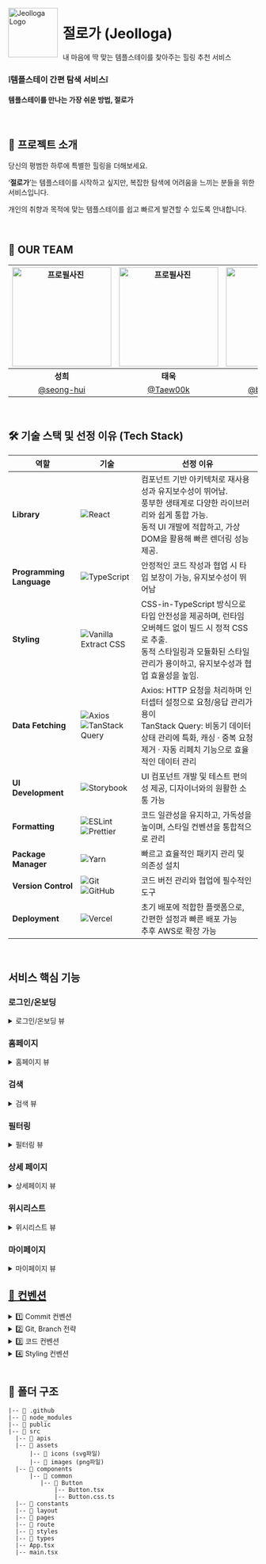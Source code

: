 <div style="display: flex; align-items: center;">
  <div style="overflow: hidden; width: 100px; height: 100px;">
    <img src="https://media.discordapp.net/attachments/1320783380698107924/1331919525918150718/img_og.png?ex=679406f8&is=6792b578&hm=80bd93c0916d38c5e144e8665adc4cc3f32314742ad5e1f8f19f0710d209891c&=&format=webp&quality=lossless&width=2128&height=1118" alt="Jeolloga Logo" style="width: 100%; height: 100%; object-fit: cover;" />
  </div>
  <div style="display: flex; flex-direction: column; margin-left: 10px;">
    <h1>절로가 (Jeolloga)</h1>
    <span>내 마음에 딱 맞는 템플스테이를 찾아주는 힐링 추천 서비스</span>
  </div>
</div>

### ❕템플스테이 간편 탐색 서비스❕

#### 템플스테이를 만나는 가장 쉬운 방법, 절로가

<br />

## 🪷 프로젝트 소개

당신의 평범한 하루에 특별한 힐링을 더해보세요.

‘**절로가**’는 템플스테이를 시작하고 싶지만,
복잡한 탐색에 어려움을 느끼는 분들을 위한 서비스입니다.

개인의 취향과 목적에 맞는 템플스테이를
쉽고 빠르게 발견할 수 있도록 안내합니다.

<br />

## 👶 OUR TEAM

   <div align="center">
     
| <img src="https://avatars.githubusercontent.com/u/52481403?v=4" width="200" alt="프로필사진"> | <img src="https://avatars.githubusercontent.com/u/127061738?v=4" width="200" alt="프로필사진">  | <img src="https://avatars.githubusercontent.com/u/102952855?v=4" width="200" alt="프로필사진"> |  <img src="https://avatars.githubusercontent.com/u/113450966?v=4" width="200" alt="프로필사진">  |
| :-------------------------------------------------------------------------------------------: | :-------------------------------------------------------------------------------------------: | :-------------------------------------------------------------------------------------------: | :-------------------------------------------------------------------------------------------:
|                            <div align = "center"><b>성희</b></div>                            |                            <div align = "center"><b>태욱</b></div>                            |                            <div align = "center"><b>영경</b></div>                            |                             <div align = "center"><b>가현</b></div>
|                            [@seong-hui](https://github.com/seong-hui)                            |                [@Taew00k](https://github.com/Taew00k)                                 |                       [@bykbyk0401](https://github.com/bykbyk0401)                        |                        [@maylh](https://github.com/maylh)   |

</div>
<br />

## 🛠 기술 스택 및 선정 이유 (Tech Stack)

| 역할                     | 기술                                                                                                                                                                                                                              | 선정 이유                                                                                                                                                                                |
| ------------------------ | --------------------------------------------------------------------------------------------------------------------------------------------------------------------------------------------------------------------------------- | ---------------------------------------------------------------------------------------------------------------------------------------------------------------------------------------- |
| **Library**              | ![React](https://img.shields.io/badge/React-61DAFB?style=for-the-badge&logo=React&logoColor=black)                                                                                                                                | 컴포넌트 기반 아키텍처로 재사용성과 유지보수성이 뛰어남.<br> 풍부한 생태계로 다양한 라이브러리와 쉽게 통합 가능.<br> 동적 UI 개발에 적합하고, 가상 DOM을 활용해 빠른 렌더링 성능 제공.   |
| **Programming Language** | ![TypeScript](https://img.shields.io/badge/TypeScript-3178C6?style=for-the-badge&logo=TypeScript&logoColor=white)                                                                                                                 | 안정적인 코드 작성과 협업 시 타입 보장이 가능, 유지보수성이 뛰어남                                                                                                                       |
| **Styling**              | ![Vanilla Extract CSS](https://img.shields.io/badge/Vanilla%20Extract%20CSS-FFDB4F?style=for-the-badge&logo=Vanilla%20Extract&logoColor=black)                                                                                    | CSS-in-TypeScript 방식으로 타입 안전성을 제공하며, 런타임 오버헤드 없이 빌드 시 정적 CSS로 추출.<br> 동적 스타일링과 모듈화된 스타일 관리가 용이하고, 유지보수성과 협업 효율성을 높임.   |
| **Data Fetching**        | ![Axios](https://img.shields.io/badge/Axios-5A29E4?style=for-the-badge&logo=Axios&logoColor=white) ![TanStack Query](https://img.shields.io/badge/TanStack%20Query-FF4154?style=for-the-badge&logo=React%20Query&logoColor=white) | Axios: HTTP 요청을 처리하며 인터셉터 설정으로 요청/응답 관리가 용이<br>TanStack Query: 비동기 데이터 상태 관리에 특화, 캐싱 · 중복 요청 제거 · 자동 리페치 기능으로 효율적인 데이터 관리 |
| **UI Development**       | ![Storybook](https://img.shields.io/badge/Storybook-FF4785?style=for-the-badge&logo=Storybook&logoColor=white)                                                                                                                    | UI 컴포넌트 개발 및 테스트 편의성 제공, 디자이너와의 원활한 소통 가능                                                                                                                    |
| **Formatting**           | ![ESLint](https://img.shields.io/badge/ESLint-4B3263?style=for-the-badge&logo=eslint&logoColor=white) ![Prettier](https://img.shields.io/badge/prettier-1A2C34?style=for-the-badge&logo=prettier&logoColor=F7BA3E)                | 코드 일관성을 유지하고, 가독성을 높이며, 스타일 컨벤션을 통합적으로 관리                                                                                                                 |
| **Package Manager**      | ![Yarn](https://img.shields.io/badge/Yarn-2C8EBB?style=for-the-badge&logo=yarn&logoColor=white)                                                                                                                                   | 빠르고 효율적인 패키지 관리 및 의존성 설치                                                                                                                                               |
| **Version Control**      | ![Git](https://img.shields.io/badge/git-%23F05033.svg?style=for-the-badge&logo=git&logoColor=white) ![GitHub](https://img.shields.io/badge/github-%23121011.svg?style=for-the-badge&logo=github&logoColor=white)                  | 코드 버전 관리와 협업에 필수적인 도구                                                                                                                                                    |
| **Deployment**           | ![Vercel](https://img.shields.io/badge/Vercel-000000?style=for-the-badge&logo=vercel&logoColor=white)                                                                                                                             | 초기 배포에 적합한 플랫폼으로, 간편한 설정과 빠른 배포 가능<br>추후 AWS로 확장 가능                                                                                                      |

<br />

## 서비스 핵심 기능

### 로그인/온보딩

<details>
  <summary>로그인/온보딩 뷰</summary>
  <img width="639" alt="image" src="https://github.com/user-attachments/assets/7f3e3ada-1d67-4ab0-b4ae-cf2f4afb5aa1" />

  <br />

• 카카오 소셜로그인 후 온보딩 과정 진행<br />
• 총 4가지 단계<br />
• 나이, 성별 단계는 필수 클릭<br />
• 종교, 이용경험 단계는 패스 가능<br />
• 새로고침 시 현재 단계의 정보 새로고침<br />
• 이전, 이후 단계의 선택값 기억<br />

</details>

### 홈페이지

<details>
  <summary>홈페이지 뷰</summary>
    <div style="display: flex; gap: 10px;">
    <img width="250" alt="home" src="https://github.com/user-attachments/assets/5f85b76e-113c-47c8-90cc-90510ceb543a" />
    <img width="250" alt="home" src="https://github.com/user-attachments/assets/fdd26bed-b7bb-4a0b-baa9-2ca31dc1e457" />
    </div>
    <br />
  • 검색 아이콘 클릭 시 검색 페이지로 이동<br />
  • 마이 아이콘 클릭 시 마이페이지로 이동<br />
  • 위시 아이콘 클릭 시 위시리스트 페이지로 이동<br />
  • 둘러보기 : 전체검색 필터 검색페이지로 이동<br />
  • 지역 선택 시 지역 필터링 페이지로 이동<br />
  • 템플스테이 소개 큐레이션<br />
  • 인기 템플스테이 캐러셀<br />
  • 로그인하지 않은 회원이 캐러셀 내 찜하기 버튼 클릭 시 로그인 안내 모달창 생성<br />
  • 로그인 회원이 찜하기 버튼 클릭 시 위시에 추가<br />
</details>

### 검색

<details>
  <summary>검색 뷰</summary>
  <div sytle="display: flex; gap: 10px;">
    <img width="633" alt="search" src="https://github.com/user-attachments/assets/f0fc5d36-3236-43b1-880d-15ca0efb1da3" />
    <img width="200" alt="search" src="https://github.com/user-attachments/assets/798168ae-b150-46d6-96b8-434fb842e2ef" />
  </div>
    <br />
  • 검색 창에 검색어 입력 시 검색 결과 리스트<br />
  &nbsp;&nbsp;&nbsp;&nbsp;◦ 해당되는 검색 결과 없으면 empty뷰<br />
  • 필터링 슬라이드 클릭 시 필터링 페이지로 연결<br />
  • 검색 아이콘 누르면 검색 페이지로 이동<br />
  &nbsp;&nbsp;&nbsp;&nbsp;◦ 최근 검색어 나열(10개)<br />
  &nbsp;&nbsp;&nbsp;&nbsp;◦ 전체 삭제 가능<br />
  &nbsp;&nbsp;&nbsp;&nbsp;◦ 이전과 동일한 검색어 입력 시 최근 검색어로 동기화<br />
  &nbsp;&nbsp;&nbsp;&nbsp;◦ 최근 검색어 버튼 누르면 해당 검색어 검새 결과 리스트로 연결<br />
  • 로그인하지 않은 회원이 결과 리스트 내 찜하기 버튼 클릭 시 로그인 안내 모달창 생성<br />
  • 로그인 회원이 찜하기 버튼 클릭 시 위시에 추가<br />
</details>

### 필터링

<details>
  <summary>필터링 뷰</summary>
    <div style="display: flex; gap: 10px;">
    <img width="250" alt="filter" src="https://github.com/user-attachments/assets/7580e6cc-ff14-42fe-bc87-e5790b174a87" />
    <img width="250" alt="filter" src="https://github.com/user-attachments/assets/871ce726-5003-44a4-a908-bbdd4d190514" />
    </div>
    <br />
  • 상단의 필터타입 클릭 시 해당 타입으로 화면 이동<br />
  • 가격 범위 선정 바 구현<br />
  • 버튼 클릭 시 해당 필터 적용된 검색 결과 페이지로 이동<br />
</details>

### 상세 페이지

<details>
  <summary>상세페이지 뷰</summary>
  <div style="display: flex; flex-direction: column;">
    <img width="744" alt="image" src="https://github.com/user-attachments/assets/e08073eb-f23b-4dfb-b8c3-33e13d463aec" />
    <img width="744" alt="image" src="https://github.com/user-attachments/assets/fc460206-5edb-40c8-a1bc-18c96f25d289" />
  </div>
    <br />
  • 템플스테이 카드 클릭 시 상세 정보 페이지로 이동<br />
  • 목록 탭바 사라지면 상단에 고정되도록 구현<br />
  • 목록 누르면 해당 카테고리로 이동<br />
  • 목록 결과값 없을 경우 정보 없음 띄우기<br />
  • 썸네일 이미지 없을 경우 empty 이미지<br />
  • 리뷰 스크롤<br />
  • 템플스테이 정보 더보기, 접어두기 구현<br />
  • 네이버 지도 연결<br />
  • 로그인하지 않은 회원이 해당 템플스테이 찜하기 버튼 클릭 시 로그인 안내 모달창 생성<br />
  • 로그인 회원이 찜하기 버튼 클릭 시 위시에 추가<br />
</details>

### 위시리스트
<details>
  <summary>위시리스트 뷰</summary>
    <img width="584" alt="image" src="https://github.com/user-attachments/assets/54ca1ce0-0a13-467c-acef-1cba50676b32" />
  
  <br />
  • 홈페이지 헤더 위시 아이콘 클릭 시 위시리스트로 이동<br />
  • 로그인하지 않은 회원이 위시 아이콘 클릭 시 로그인 안내 페이지로 이동<br />
  • 위시리스트가 없는 경우 empty 뷰 띄우기<br />
  • 위시 취소 시 바로 반영되지 않고 다른 페이지나 새로고침 시 반영<br />
  &nbsp;&nbsp;&nbsp;&nbsp;◦ 위시리스트 페이지 내에서 위시 취소, 재선택 가능<br />
</details>

### 마이페이지
<details>
  <summary>마이페이지 뷰</summary>
    <img width="672" alt="image" src="https://github.com/user-attachments/assets/999ea799-c900-434b-8b8e-376df4b23acb" />
  
  <br />
  • 홈페이지 헤더 마이 아이콘 클릭 시 마이페이지로 이동<br />
  • 로그인하지 않은 회원이 마이 아이콘 클릭 시 로그인 안내 페이지로 이동<br />
  • 로그아웃 클릭 시 모달창 생성<br />
  • 탈퇴 클릭 시 모달창 생성<br />
</details>

## [🪷 컨벤션](https://erratic-strand-e9d.notion.site/0e36e4c6aca44e3faad3064d4a1de240?v=c5a37d521c05418b924d15e3849f10ce&pvs=74)

<details>
<summary>  1️⃣ Commit 컨벤션  </summary>

### commit 규칙

**키워드: 내용**

- **예시:**
  - `init: 초기 세팅`
  - `feat: 기능 개발`

<br/>

**Commit 메시지 종류 설명**

| 제목             | 내용                                                         |
| ---------------- | ------------------------------------------------------------ |
| feat             | 새로운 기능을 추가할 경우                                    |
| style            | 코드 formatting, 세미콜론 누락, 코드 자체의 변경이 없는 경우 |
| fix              | 버그를 고친 경우                                             |
| refactor         | 코드 리팩토링                                                |
| docs             | 문서를 수정한 경우                                           |
| chore            | 패키지 매니저 수정, 그 외 기타 수정 ex) .gitignore           |
| design           | CSS 등 사용자 UI 디자인 변경                                 |
| comment          | 필요한 주석 추가 및 변경                                     |
| rename           | 파일 또는 폴더 명을 수정하거나 옮기는 작업만인 경우          |
| remove           | 파일을 삭제하는 작업만 수행한 경우                           |
| !BREAKING CHANGE | 커다란 API 변경의 경우                                       |
| !HOTFIX          | 급하게 치명적인 버그를 고쳐야 하는 경우                      |

<br/>

**커밋 메시지 작성 가이드라인**

- **제목과 본문을 빈 행으로 분리**

  - 커밋 유형 이후 제목과 본문을 한글로 작성하여 내용이 명확히 전달될 수 있도록 한다.
  - 본문에는 변경한 내용과 이유를 설명하며, "어떻게"보다는 "무엇"과 "왜"를 중심으로 작성한다.

- **제목 형식**

  - 제목의 첫 글자는 소문자로 시작한다.
  - 제목 끝에 마침표(`.`)는 사용하지 않는다.
  - 제목은 영문 기준 50자 이내로 작성한다.

- **본문 작성**
  - 변경한 내용과 이유를 구체적으로 작성한다.
  - "자신의 코드가 직관적으로 바로 파악할 수 있다고 생각하지 말자"는 원칙을 바탕으로 설명을 명확히 한다.
  - 여러 가지 항목이 있다면 글머리 기호를 사용하여 가독성을 높인다.

</details>

<details>
<summary> 2️⃣ Git, Branch 전략 </summary>

### Git, Branch 전략

`feat/#이슈번호/이슈이름`

### Git Branch

- **GitHub-Flow** 전략 + **develop**
- 브랜치 운영
  - `feat/#이슈번호/이슈이름` (케밥 케이스): 기능을 개발하면서 각자가 사용한 브랜치
    - `main`: 완전히 안전하다고 판단되었을 때, 즉 배포가 가능한 최종 merge하는 브랜치
    - `develop`: 배포하기 전 개발 중일 때 각자의 브랜치에서 merge하는 브랜치 (default 브랜치)
      - `feat/#이슈번호/기능명`: feature 브랜치. 새로운 기능 개발. 개발이 완료되면 develop 브랜치로 병합
      - `fix/#이슈번호/기능명`: feature 브랜치 생성 후 버그가 생겼을 때 수정하는 브랜치
      - PR 머지 후 톡방 메세지 보내기
      - approve 최소 2명 이상 받아야 머지 가능
      - pull 받아올 때는 merge 보다는 rebase 사용 권장

</details>

<details>
<summary> 3️⃣ 코드 컨벤션 </summary>
<br/>
  
1. **컴포넌트 및 함수 네이밍**
   - 모두 화살표 함수로 선언(rafce)

2. **네이밍**

   - 변수 함수는 소문자 카멜 케이스로 선언
   - 배열은 복수형으로 선언
   - 상수는 스네이크 케이스를 활용해 대문자와 \_ 를 사용해 선언
   - 컴포넌트는 항상 파스칼 케이스로 선언
   - interface 선언: 컴포넌트명 + props

3. **Function**
   - 함수의 식별자명은 항상 시멘틱하게 선언합니다. (어떤 기능을 하는 함수인지 함수명을 보고 알 수 있도록 선언합니다.)
   - 이벤트를 핸들링 하는 함수는 handle 접두사를 이용합니다.
   - 반환값이 boolean 인 함수는 is 접두사를 활용하며, 어떤 값을 리턴하는 함수는 get 접두사를 활용합니다.
   - 함수는 함수 표현식만 사용합니다
4. **React & TypeScript**

   - 컴포넌트는 항상 파스칼 케이스로 선언합니다. (예: SmallBanner)
   - Inline Style 을 하지 않습니다.
   - 스타일 변수는 기본적으로 하단에 작성
   - any 사용금지

     <br/>

</details>

<details>
<summary> 4️⃣ Styling 컨벤션 </summary>
<br/>

- rem 사용을 기본으로 한다.
- border-radius: px로 설정
- 기본 글자 크기 10pt 설정
- asset 형식
  - 필요한 아이콘 파일은 Figma에서 svg로 export 한 후 assets/icons (ex. ic_arrow.svg)
  - 필요한 이미지 파일은 Figma 에서 png로 export 한 후 assets/images폴더에 넣기 (ex. img_picture.png)

<br/>

</details>

<br/>

<h2> 📁 폴더 구조 </h2>

```
|-- 📁 .github
|-- 📁 node_modules
|-- 📁 public
|-- 📁 src
  |-- 📁 apis
  |-- 📁 assets
      |-- 📁 icons (svg파일)
      |-- 📁 images (png파일)
  |-- 📁 components
      |-- 📁 common
         |-- 📁 Button
             |-- Button.tsx
             |-- Button.css.ts
  |-- 📁 constants
  |-- 📁 layout
  |-- 📁 pages
  |-- 📁 route
  |-- 📁 styles
  |-- 📁 types
  |-- App.tsx
  |-- main.tsx
```

<br />
